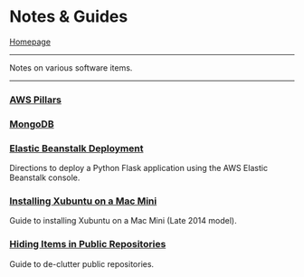 # Notes & Guides
[Homepage](https://ethan-wit.github.io)

---

Notes on various software items.

---

### [AWS Pillars](https://ethan-wit.github.io/AWS_pillars.txt)

### [MongoDB](https://ethan-wit.github.io/mongodb.txt)

### [Elastic Beanstalk Deployment](https://ethan-wit.github.io/eb_console_python_app_deployment.txt)

Directions to deploy a Python Flask application using the AWS Elastic Beanstalk console.

### [Installing Xubuntu on a Mac Mini](https://ethan-wit.github.io/xubuntu_mac_mini_install.html)

Guide to installing Xubuntu on a Mac Mini (Late 2014 model).

### [Hiding Items in Public Repositories](https://ethan-wit.github.io/ignore_files_git.html)

Guide to de-clutter public repositories.
